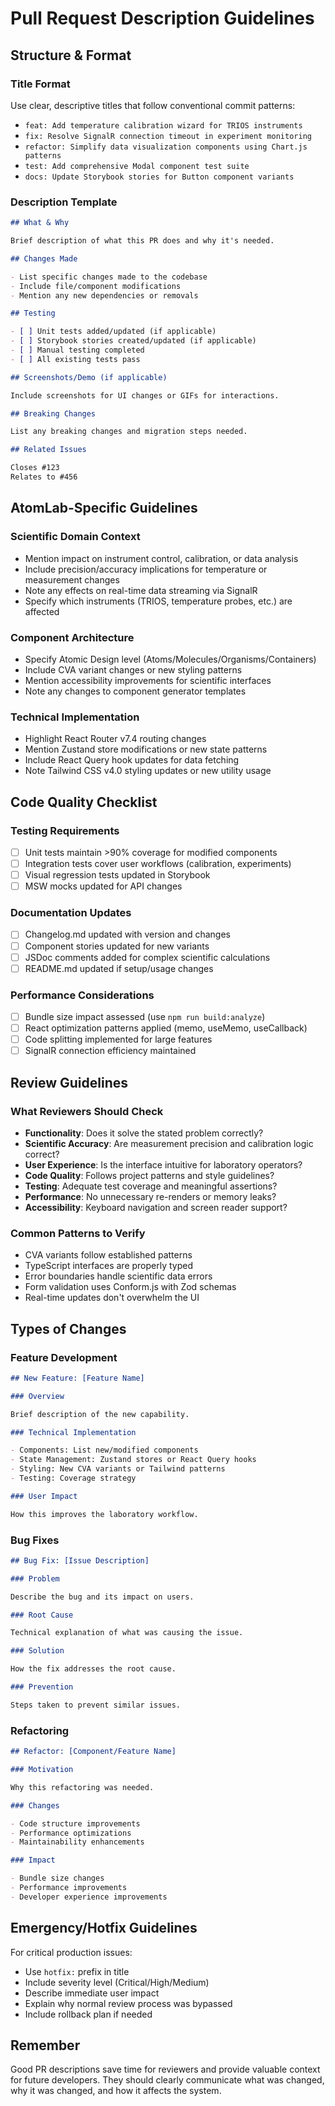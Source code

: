# Pull Request Description Guidelines

## Structure & Format

### Title Format

Use clear, descriptive titles that follow conventional commit patterns:

- `feat: Add temperature calibration wizard for TRIOS instruments`
- `fix: Resolve SignalR connection timeout in experiment monitoring`
- `refactor: Simplify data visualization components using Chart.js patterns`
- `test: Add comprehensive Modal component test suite`
- `docs: Update Storybook stories for Button component variants`

### Description Template

```markdown
## What & Why

Brief description of what this PR does and why it's needed.

## Changes Made

- List specific changes made to the codebase
- Include file/component modifications
- Mention any new dependencies or removals

## Testing

- [ ] Unit tests added/updated (if applicable)
- [ ] Storybook stories created/updated (if applicable)
- [ ] Manual testing completed
- [ ] All existing tests pass

## Screenshots/Demo (if applicable)

Include screenshots for UI changes or GIFs for interactions.

## Breaking Changes

List any breaking changes and migration steps needed.

## Related Issues

Closes #123
Relates to #456
```

## AtomLab-Specific Guidelines

### Scientific Domain Context

- Mention impact on instrument control, calibration, or data analysis
- Include precision/accuracy implications for temperature or measurement changes
- Note any effects on real-time data streaming via SignalR
- Specify which instruments (TRIOS, temperature probes, etc.) are affected

### Component Architecture

- Specify Atomic Design level (Atoms/Molecules/Organisms/Containers)
- Include CVA variant changes or new styling patterns
- Mention accessibility improvements for scientific interfaces
- Note any changes to component generator templates

### Technical Implementation

- Highlight React Router v7.4 routing changes
- Mention Zustand store modifications or new state patterns
- Include React Query hook updates for data fetching
- Note Tailwind CSS v4.0 styling updates or new utility usage

## Code Quality Checklist

### Testing Requirements

- [ ] Unit tests maintain >90% coverage for modified components
- [ ] Integration tests cover user workflows (calibration, experiments)
- [ ] Visual regression tests updated in Storybook
- [ ] MSW mocks updated for API changes

### Documentation Updates

- [ ] Changelog.md updated with version and changes
- [ ] Component stories updated for new variants
- [ ] JSDoc comments added for complex scientific calculations
- [ ] README.md updated if setup/usage changes

### Performance Considerations

- [ ] Bundle size impact assessed (use `npm run build:analyze`)
- [ ] React optimization patterns applied (memo, useMemo, useCallback)
- [ ] Code splitting implemented for large features
- [ ] SignalR connection efficiency maintained

## Review Guidelines

### What Reviewers Should Check

- **Functionality**: Does it solve the stated problem correctly?
- **Scientific Accuracy**: Are measurement precision and calibration logic correct?
- **User Experience**: Is the interface intuitive for laboratory operators?
- **Code Quality**: Follows project patterns and style guidelines?
- **Testing**: Adequate test coverage and meaningful assertions?
- **Performance**: No unnecessary re-renders or memory leaks?
- **Accessibility**: Keyboard navigation and screen reader support?

### Common Patterns to Verify

- CVA variants follow established patterns
- TypeScript interfaces are properly typed
- Error boundaries handle scientific data errors
- Form validation uses Conform.js with Zod schemas
- Real-time updates don't overwhelm the UI

## Types of Changes

### Feature Development

```markdown
## New Feature: [Feature Name]

### Overview

Brief description of the new capability.

### Technical Implementation

- Components: List new/modified components
- State Management: Zustand stores or React Query hooks
- Styling: New CVA variants or Tailwind patterns
- Testing: Coverage strategy

### User Impact

How this improves the laboratory workflow.
```

### Bug Fixes

```markdown
## Bug Fix: [Issue Description]

### Problem

Describe the bug and its impact on users.

### Root Cause

Technical explanation of what was causing the issue.

### Solution

How the fix addresses the root cause.

### Prevention

Steps taken to prevent similar issues.
```

### Refactoring

```markdown
## Refactor: [Component/Feature Name]

### Motivation

Why this refactoring was needed.

### Changes

- Code structure improvements
- Performance optimizations
- Maintainability enhancements

### Impact

- Bundle size changes
- Performance improvements
- Developer experience improvements
```

## Emergency/Hotfix Guidelines

For critical production issues:

- Use `hotfix:` prefix in title
- Include severity level (Critical/High/Medium)
- Describe immediate user impact
- Explain why normal review process was bypassed
- Include rollback plan if needed

## Remember

Good PR descriptions save time for reviewers and provide valuable context for future developers. They should clearly communicate what was changed, why it was changed, and how it affects the system.
